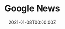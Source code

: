 ---
archived_link: https://web.archive.org/web/20210616191934/https://news.google.com/search?q=theodore+caputi&hl=en-US&gl=US&ceid=US%3Aen
article: We're embarrassed to admit that we can't handle our alcohol. No one wants
  to be the person who can't go out. Nobody wants to ask for help. amp The Daily Pennsylvanian
  bookmark_border share more_vert
date: '2021-01-08T00:00:00Z'
image:
  focal_point: Smart
original_link: https://news.google.com/search?q=theodore%20caputi&hl=en-US&gl=US&ceid=US%3Aen
summary: We're embarrassed to admit that we can't handle our alcohol. No one wants
  to be the person who can't go out. Nobody wants to ask for help. amp The Daily Pennsylvanian
  bookmark_border share more_vert
title: Google News
---